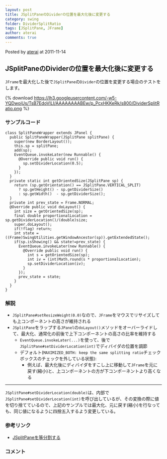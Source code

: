 ```yaml
---
layout: post
title: JSplitPaneのDividerの位置を最大化後に変更する
category: swing
folder: DividerSplitRatio
tags: [JSplitPane, JFrame]
author: aterai
comments: true
---
```


Posted by [aterai](http://terai.xrea.jp/aterai.html) at 2011-11-14

## JSplitPaneのDividerの位置を最大化後に変更する
`JFrame`を最大化した後で`JSplitPane`の`Divider`の位置を変更する場合のテストをします。


{% download https://lh3.googleusercontent.com/-w5-YQDwojUs/TsB7EdoVlLI/AAAAAAAABEw/p_PcxHKKeRk/s800/DividerSplitRatio.png %}

### サンプルコード
<pre class="prettyprint"><code>class SplitPaneWrapper extends JPanel {
  public SplitPaneWrapper(JSplitPane splitPane) {
    super(new BorderLayout());
    this.sp = splitPane;
    add(sp);
    EventQueue.invokeLater(new Runnable() {
      @Override public void run() {
        sp.setDividerLocation(0.5);
      }
    });
  }
  private static int getOrientedSize(JSplitPane sp) {
    return (sp.getOrientation() == JSplitPane.VERTICAL_SPLIT)
      ? sp.getHeight() - sp.getDividerSize()
      : sp.getWidth()  - sp.getDividerSize();
  }
  private int prev_state = Frame.NORMAL;
  @Override public void doLayout() {
    int size = getOrientedSize(sp);
    final double proportionalLocation = sp.getDividerLocation()/(double)size;
    super.doLayout();
    if(!flag) return;
    int state = ((Frame)SwingUtilities.getWindowAncestor(sp)).getExtendedState();
    if(sp.isShowing() &amp;&amp; state!=prev_state) {
      EventQueue.invokeLater(new Runnable() {
        @Override public void run() {
          int s = getOrientedSize(sp);
          int iv = (int)Math.round(s * proportionalLocation);
          sp.setDividerLocation(iv);
        }
      });
      prev_state = state;
    }
  }
}
</code></pre>

### 解説
- `JSplitPane#setResizeWeight(0.0)`なので、`JFrame`をマウスでリサイズしても上コンポーネントの高さが維持される
- `JSplitPane`をラップする`JPanel`の`doLayout()`メソッドをオーバーライドして、最大化、通常化の前後で上下コンポーネントの高さの比率を維持する
    - `EventQueue.invokeLater(...)`を使って、後で`JSplitPane#setDividerLocation(int)`でディバイダの位置を調節
    - デフォルト(`MAXIMIZED_BOTH: keep the same splitting ratio`チェックボックスのチェックを外している状態):
        - 例えば、最大化後にディバイダをすこし上に移動して`JFrame`を元に戻す(縮小)と、上コンポーネントの方が下コンポーネントより高くなる

<!-- dummy comment line for breaking list -->

- - - -
`JSplitPane#setDividerLocation(double)`は、内部で`JSplitPane#setDividerLocation(int)`を呼び出しているが、その変換の際に値を切り捨てているので、上記のサンプルでは最大化、元に戻す(縮小)を行なっても、同じ値になるように四捨五入するよう変更している。

### 参考リンク
- [JSplitPaneを等分割する](http://terai.xrea.jp/Swing/DividerLocation.html)

<!-- dummy comment line for breaking list -->

### コメント

